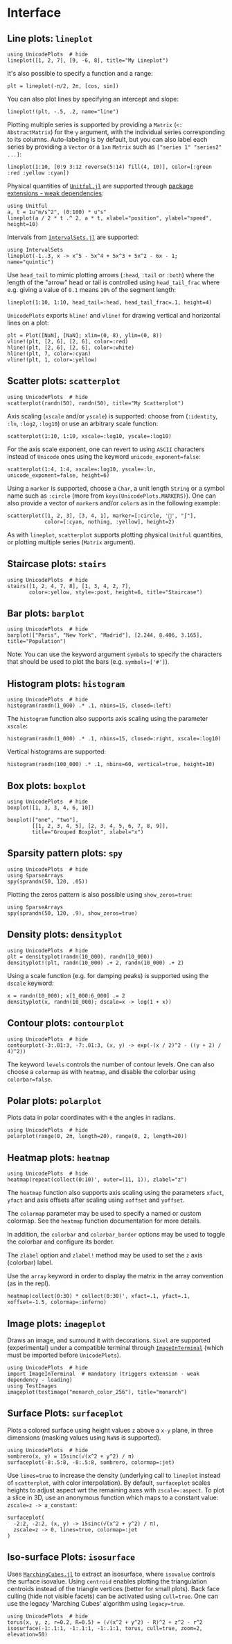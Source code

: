 # Interface

## Line plots: `lineplot`
```@example lineplot
using UnicodePlots  # hide
lineplot([1, 2, 7], [9, -6, 8], title="My Lineplot")
```

It's also possible to specify a function and a range:
```@example lineplot
plt = lineplot(-π/2, 2π, [cos, sin])
```

You can also plot lines by specifying an intercept and slope:
```@example lineplot
lineplot!(plt, -.5, .2, name="line")
```

Plotting multiple series is supported by providing a `Matrix` (`<: AbstractMatrix`) for the `y` argument, with the individual series corresponding to its columns. Auto-labeling is by default, but you can also label each series by providing a `Vector` or a `1xn` `Matrix` such as `["series 1" "series2" ...]`:
```@example lineplot
lineplot(1:10, [0:9 3:12 reverse(5:14) fill(4, 10)], color=[:green :red :yellow :cyan])
```

Physical quantities of [`Unitful.jl`](https://github.com/PainterQubits/Unitful.jl) are supported through [package extensions - weak dependencies](https://pkgdocs.julialang.org/dev/creating-packages/#Conditional-loading-of-code-in-packages-(Extensions)):
```@example lineplot
using Unitful
a, t = 1u"m/s^2", (0:100) * u"s"
lineplot(a / 2 * t .^ 2, a * t, xlabel="position", ylabel="speed", height=10)
```
Intervals from [`IntervalSets.jl`](https://github.com/JuliaMath/IntervalSets.jl) are supported:

```@example lineplot
using IntervalSets
lineplot(-1..3, x -> x^5 - 5x^4 + 5x^3 + 5x^2 - 6x - 1; name="quintic")
```

Use `head_tail` to mimic plotting arrows (`:head`, `:tail` or `:both`) where the length of the "arrow" head or tail is controlled using `head_tail_frac` where e.g. giving a value of `0.1` means `10%` of the segment length:
```@example lineplot
lineplot(1:10, 1:10, head_tail=:head, head_tail_frac=.1, height=4)
```

`UnicodePlots` exports `hline!` and `vline!` for drawing vertical and horizontal lines on a plot:
```@example lineplot
plt = Plot([NaN], [NaN]; xlim=(0, 8), ylim=(0, 8))
vline!(plt, [2, 6], [2, 6], color=:red)
hline!(plt, [2, 6], [2, 6], color=:white)
hline!(plt, 7, color=:cyan)
vline!(plt, 1, color=:yellow)
```

## Scatter plots: `scatterplot`
```@example scatterplot
using UnicodePlots  # hide
scatterplot(randn(50), randn(50), title="My Scatterplot")
```

Axis scaling (`xscale` and/or `yscale`) is supported: choose from (`:identity`, `:ln`, `:log2`, `:log10`) or use an arbitrary scale function:
```@example scatterplot
scatterplot(1:10, 1:10, xscale=:log10, yscale=:log10)
```

For the axis scale exponent, one can revert to using `ASCII` characters instead of `Unicode` ones using the keyword `unicode_exponent=false`:
```@example scatterplot
scatterplot(1:4, 1:4, xscale=:log10, yscale=:ln, unicode_exponent=false, height=6)
```

Using a `marker` is supported, choose a `Char`, a unit length `String` or a symbol name such as `:circle` (more from `keys(UnicodePlots.MARKERS)`).
  One can also provide a vector of `marker`s and/or `color`s as in the following example:
```@example scatterplot
scatterplot([1, 2, 3], [3, 4, 1], marker=[:circle, '', "∫"],
            color=[:cyan, nothing, :yellow], height=2)
```

As with `lineplot`, `scatterplot` supports plotting physical `Unitful` quantities, or plotting multiple series (`Matrix` argument).

## Staircase plots: `stairs`
```@example
using UnicodePlots  # hide
stairs([1, 2, 4, 7, 8], [1, 3, 4, 2, 7],
       color=:yellow, style=:post, height=6, title="Staircase")
```

## Bar plots: `barplot`
```@example
using UnicodePlots  # hide
barplot(["Paris", "New York", "Madrid"], [2.244, 8.406, 3.165], title="Population")
```

Note: You can use the keyword argument `symbols` to specify the characters that should be used to plot the bars (e.g. `symbols=['#']`).

## Histogram plots: `histogram`
```@example histogram
using UnicodePlots  # hide
histogram(randn(1_000) .* .1, nbins=15, closed=:left)
```

The `histogram` function also supports axis scaling using the parameter `xscale`:
```@example histogram
histogram(randn(1_000) .* .1, nbins=15, closed=:right, xscale=:log10)
```

Vertical histograms are supported:
```@example histogram
histogram(randn(100_000) .* .1, nbins=60, vertical=true, height=10)
```

## Box plots: `boxplot`
```@example boxplot
using UnicodePlots  # hide
boxplot([1, 3, 3, 4, 6, 10])
```

```@example boxplot
boxplot(["one", "two"],
        [[1, 2, 3, 4, 5], [2, 3, 4, 5, 6, 7, 8, 9]],
        title="Grouped Boxplot", xlabel="x")
```

## Sparsity pattern plots: `spy`
```@example spy
using UnicodePlots  # hide
using SparseArrays
spy(sprandn(50, 120, .05))
```

Plotting the zeros pattern is also possible using `show_zeros=true`:
```@example spy
using SparseArrays
spy(sprandn(50, 120, .9), show_zeros=true)
```

## Density plots: `densityplot`
```@example density
using UnicodePlots  # hide
plt = densityplot(randn(10_000), randn(10_000))
densityplot!(plt, randn(10_000) .+ 2, randn(10_000) .+ 2)
```

Using a scale function (e.g. for damping peaks) is supported using the `dscale` keyword:
```@example density
x = randn(10_000); x[1_000:6_000] .= 2
densityplot(x, randn(10_000); dscale=x -> log(1 + x))
```

## Contour plots: `contourplot`
```@example contour
using UnicodePlots  # hide
contourplot(-3:.01:3, -7:.01:3, (x, y) -> exp(-(x / 2)^2 - ((y + 2) / 4)^2))
```

The keyword `levels` controls the number of contour levels. One can also choose a `colormap` as with `heatmap`, and disable the colorbar using `colorbar=false`.

## Polar plots: `polarplot`
Plots data in polar coordinates with `θ` the angles in radians.

```@example polar
using UnicodePlots  # hide
polarplot(range(0, 2π, length=20), range(0, 2, length=20))
```

## Heatmap plots: `heatmap`
```@example heatmap
using UnicodePlots  # hide
heatmap(repeat(collect(0:10)', outer=(11, 1)), zlabel="z")
```

The `heatmap` function also supports axis scaling using the parameters `xfact`, `yfact` and axis offsets after scaling using `xoffset` and `yoffset`.

The `colormap` parameter may be used to specify a named or custom colormap. See the `heatmap` function documentation for more details.

In addition, the `colorbar` and `colorbar_border` options may be used to toggle the colorbar and configure its border.

The `zlabel` option and `zlabel!` method may be used to set the `z` axis (colorbar) label.

Use the `array` keyword in order to display the matrix in the array convention (as in the repl).

```@example heatmap
heatmap(collect(0:30) * collect(0:30)', xfact=.1, yfact=.1, xoffset=-1.5, colormap=:inferno)
```

## Image plots: `imageplot`
Draws an image, and surround it with decorations. `Sixel` are supported (experimental) under a compatible terminal through [`ImageInTerminal`](https://github.com/JuliaImages/ImageInTerminal.jl) (which must be imported before `UnicodePlots`).

```@example image
using UnicodePlots  # hide
import ImageInTerminal  # mandatory (triggers extension - weak dependency - loading)
using TestImages
imageplot(testimage("monarch_color_256"), title="monarch")
```

## Surface Plots: `surfaceplot`
Plots a colored surface using height values `z` above a `x-y` plane, in three dimensions (masking values using `NaN`s is supported).

```@example surface
using UnicodePlots  # hide
sombrero(x, y) = 15sinc(√(x^2 + y^2) / π)
surfaceplot(-8:.5:8, -8:.5:8, sombrero, colormap=:jet)
```

Use `lines=true` to increase the density (underlying call to `lineplot` instead of `scatterplot`, with color interpolation).
By default, `surfaceplot` scales heights to adjust aspect wrt the remaining axes with `zscale=:aspect`.
To plot a slice in 3D, use an anonymous function which maps to a constant value: `zscale=z -> a_constant`:

```@example surface
surfaceplot(
  -2:2, -2:2, (x, y) -> 15sinc(√(x^2 + y^2) / π),
  zscale=z -> 0, lines=true, colormap=:jet
)
```

## Iso-surface Plots: `isosurface`
Uses [`MarchingCubes.jl`](https://github.com/JuliaGeometry/MarchingCubes.jl) to extract an isosurface, where `isovalue` controls the surface isovalue.
Using `centroid` enables plotting the triangulation centroids instead of the triangle vertices (better for small plots).
Back face culling (hide not visible facets) can be activated using `cull=true`.
One can use the legacy 'Marching Cubes' algorithm using `legacy=true`.

```@example isosurface
using UnicodePlots  # hide
torus(x, y, z, r=0.2, R=0.5) = (√(x^2 + y^2) - R)^2 + z^2 - r^2
isosurface(-1:.1:1, -1:.1:1, -1:.1:1, torus, cull=true, zoom=2, elevation=50)
```
